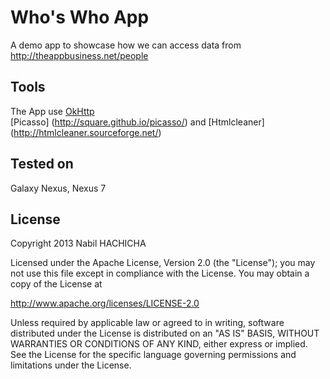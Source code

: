 Who's Who App
====================

A demo app to showcase how we can access data from http://theappbusiness.net/people


Tools
----------
The App use [OkHttp](http://square.github.io/okhttp/)  
 [Picasso] (http://square.github.io/picasso/)
 and [Htmlcleaner] (http://htmlcleaner.sourceforge.net/) 
 
Tested on
----------
Galaxy Nexus, Nexus 7

License
-------

Copyright 2013 Nabil HACHICHA

Licensed under the Apache License, Version 2.0 (the "License");
you may not use this file except in compliance with the License.
You may obtain a copy of the License at

http://www.apache.org/licenses/LICENSE-2.0

Unless required by applicable law or agreed to in writing, software
distributed under the License is distributed on an "AS IS" BASIS,
WITHOUT WARRANTIES OR CONDITIONS OF ANY KIND, either express or implied.
See the License for the specific language governing permissions and
limitations under the License.
